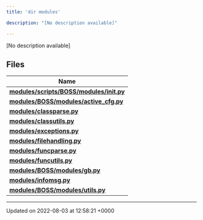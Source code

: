```yaml
---
title: 'dir modules'

description: "[No description available]"

---
```







[No description available]

## Files

| Name           |
| -------------- |
| **[modules/scripts/BOSS/modules/__init__.py](/documentation/code/colliderbit/files/scripts_2boss_2modules_2____init_____8py/#file-scripts/boss/modules/--init--.py)**  |
| **[modules/BOSS/modules/active_cfg.py](/documentation/code/colliderbit/files/boss_2modules_2active__cfg_8py/#file-boss/modules/active-cfg.py)**  |
| **[modules/classparse.py](/documentation/code/colliderbit/files/classparse_8py/#file-classparse.py)**  |
| **[modules/classutils.py](/documentation/code/colliderbit/files/classutils_8py/#file-classutils.py)**  |
| **[modules/exceptions.py](/documentation/code/colliderbit/files/exceptions_8py/#file-exceptions.py)**  |
| **[modules/filehandling.py](/documentation/code/colliderbit/files/filehandling_8py/#file-filehandling.py)**  |
| **[modules/funcparse.py](/documentation/code/colliderbit/files/funcparse_8py/#file-funcparse.py)**  |
| **[modules/funcutils.py](/documentation/code/colliderbit/files/funcutils_8py/#file-funcutils.py)**  |
| **[modules/BOSS/modules/gb.py](/documentation/code/colliderbit/files/boss_2modules_2gb_8py/#file-boss/modules/gb.py)**  |
| **[modules/infomsg.py](/documentation/code/colliderbit/files/infomsg_8py/#file-infomsg.py)**  |
| **[modules/BOSS/modules/utils.py](/documentation/code/colliderbit/files/boss_2modules_2utils_8py/#file-boss/modules/utils.py)**  |






-------------------------------

Updated on 2022-08-03 at 12:58:21 +0000
